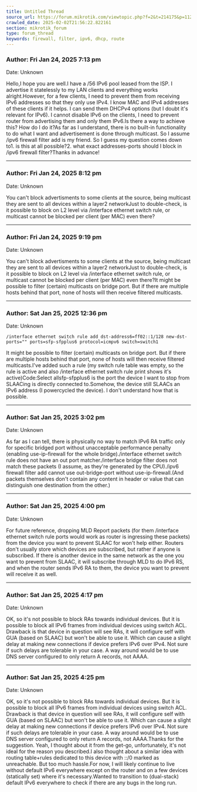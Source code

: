 ```yaml
---
title: Untitled Thread
source_url: https://forum.mikrotik.com/viewtopic.php?f=2&t=214175&p=1121497&amp;sid=3b77a3334c914448dbbc02bfdff4c3aa#p1121497
crawled_date: 2025-02-02T21:56:22.822161
section: mikrotik_forum
type: forum_thread
keywords: firewall, filter, ipv6, dhcp, route
---
```


### Author: Fri Jan 24, 2025 7:13 pm
Date: Unknown

Hello,I hope you are well.I have a /56 IPv6 pool leased from the ISP. I advertise it statelessly to my LAN clients and everything works alright.However, for a few clients, I need to prevent them from receiving IPv6 addresses so that they only use IPv4. I know MAC and IPv4 addresses of these clients if it helps. I can send them DHCPv4 options (but I doubt it's relevant for IPv6). I cannot disable IPv6 on the clients, I need to prevent router from advertising them and only them IPv6.Is there a way to achieve this? How do I do it?As far as I understand, there is no built-in functionality to do what I want and advertisement is done through multicast. So I assume /ipv6 firewall filter add is my friend. So I guess my question comes down to1. is this at all possible?2. what exact addresses-ports should I block in /ipv6 firewall filter?Thanks in advance!


---
### Author: Fri Jan 24, 2025 8:12 pm
Date: Unknown

You can't block advertisments to some clients at the source, being multicast they are sent to all devices within a layer2 networkJust to double-check, is it possible to block on L2 level via /interface ethernet switch rule, or multicast cannot be blocked per client (per MAC) even there?


---
### Author: Fri Jan 24, 2025 9:19 pm
Date: Unknown

You can't block advertisments to some clients at the source, being multicast they are sent to all devices within a layer2 networkJust to double-check, is it possible to block on L2 level via /interface ethernet switch rule, or multicast cannot be blocked per client (per MAC) even there?It might be possible to filter (certain) multicasts on bridge port. But if there are multiple hosts behind that port, none of hosts will then receive filtered multicasts.


---
### Author: Sat Jan 25, 2025 12:36 pm
Date: Unknown

```
/interface ethernet switch rule add dst-address6=ff02::1/128 new-dst-ports="" ports=sfp-sfpplus6 protocol=icmpv6 switch=switch1
```

It might be possible to filter (certain) multicasts on bridge port. But if there are multiple hosts behind that port, none of hosts will then receive filtered multicasts.I've added such a rule (my switch rule table was empty, so the rule is active and also /interface ethernet switch rule print shows it's active)Code:Select allsfp-sfpplus6 is the port the device I want to stop from SLAACing is directly connected to.Somehow, the device still SLAACs an IPv6 address (I powercycled the device). I don't understand how that is possible.


---
### Author: Sat Jan 25, 2025 3:02 pm
Date: Unknown

As far as I can tell, there is physically no way to match IPv6 RA traffic only for specific bridged port without unacceptable performance penalty (enabling use-ip-firewall for the whole bridge)./interface ethernet switch rule does not have an out port matcher./interface bridge filter does not match these packets (I assume, as they're generated by the CPU)./ipv6 firewall filter add cannot use out-bridge-port without use-ip-firewall.(And packets themselves don't contain any content in header or value that can distinguish one destination from the other.)


---
### Author: Sat Jan 25, 2025 4:00 pm
Date: Unknown

For future reference, dropping MLD Report packets (for them /interface ethernet switch rule ports would work as router is ingressing these packets) from the device you want to prevent SLAAC for won't help either. Routers don't usually store which devices are subscribed, but rather if anyone is subscribed. If there is another device in the same network as the one you want to prevent from SLAAC, it will subscribe through MLD to do IPv6 RS, and when the router sends IPv6 RA to them, the device you want to prevent will receive it as well.


---
### Author: Sat Jan 25, 2025 4:17 pm
Date: Unknown

OK, so it's not possible to block RAs towards individual devices. But it is possible to block all IPv6 frames from individual devices using switch ACL. Drawback is that device in question will see RAs, it will configure self with GUA (based on SLAAC) but won't be able to use it. Which can cause a slight delay at making new connections if device prefers IPv6 over IPv4. Not sure if such delays are tolerable in your case. A way around would be to use DNS server configured to only return A records, not AAAA.


---
### Author: Sat Jan 25, 2025 4:25 pm
Date: Unknown

OK, so it's not possible to block RAs towards individual devices. But it is possible to block all IPv6 frames from individual devices using switch ACL. Drawback is that device in question will see RAs, it will configure self with GUA (based on SLAAC) but won't be able to use it. Which can cause a slight delay at making new connections if device prefers IPv6 over IPv4. Not sure if such delays are tolerable in your case. A way around would be to use DNS server configured to only return A records, not AAAA.Thanks for the suggestion. Yeah, I thought about it from the get-go, unfortunately, it's not ideal for the reason you described.I also thought about a similar idea with routing table+rules dedicated to this device with ::/0 marked as unreachable. But too much hassle.For now, I will likely continue to live without default IPv6 everywhere except on the router and on a few devices (statically set) where it's necessary.Wanted to transition to (dual-stack) default IPv6 everywhere to check if there are any bugs in the long run.

